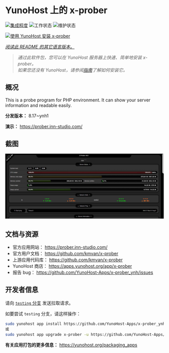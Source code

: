 <!--
注意：此 README 由 <https://github.com/YunoHost/apps/tree/master/tools/readme_generator> 自动生成
请勿手动编辑。
-->

# YunoHost 上的 x-prober

[![集成程度](https://dash.yunohost.org/integration/x-prober.svg)](https://dash.yunohost.org/appci/app/x-prober) ![工作状态](https://ci-apps.yunohost.org/ci/badges/x-prober.status.svg) ![维护状态](https://ci-apps.yunohost.org/ci/badges/x-prober.maintain.svg)

[![使用 YunoHost 安装 x-prober](https://install-app.yunohost.org/install-with-yunohost.svg)](https://install-app.yunohost.org/?app=x-prober)

*[阅读此 README 的其它语言版本。](./ALL_README.md)*

> *通过此软件包，您可以在 YunoHost 服务器上快速、简单地安装 x-prober。*  
> *如果您还没有 YunoHost，请参阅[指南](https://yunohost.org/install)了解如何安装它。*

## 概况

This is a probe program for PHP environment. It can show your server information and readable easily.


**分发版本：** 8.17~ynh1

**演示：** <https://prober.inn-studio.com/>

## 截图

![x-prober 的截图](./doc/screenshots/screenshot.jpg)

## 文档与资源

- 官方应用网站： <https://prober.inn-studio.com/>
- 官方用户文档： <https://github.com/kmvan/x-prober>
- 上游应用代码库： <https://github.com/kmvan/x-prober>
- YunoHost 商店： <https://apps.yunohost.org/app/x-prober>
- 报告 bug： <https://github.com/YunoHost-Apps/x-prober_ynh/issues>

## 开发者信息

请向 [`testing` 分支](https://github.com/YunoHost-Apps/x-prober_ynh/tree/testing) 发送拉取请求。

如要尝试 `testing` 分支，请这样操作：

```bash
sudo yunohost app install https://github.com/YunoHost-Apps/x-prober_ynh/tree/testing --debug
或
sudo yunohost app upgrade x-prober -u https://github.com/YunoHost-Apps/x-prober_ynh/tree/testing --debug
```

**有关应用打包的更多信息：** <https://yunohost.org/packaging_apps>
